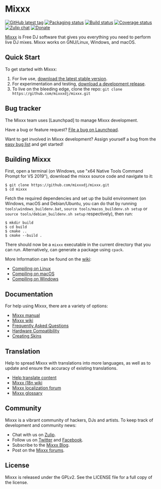 # Mixxx

[![GitHub latest tag](https://img.shields.io/github/tag/mixxxdj/mixxx.svg)](https://mixxx.org/download)
[![Packaging status](https://repology.org/badge/tiny-repos/mixxx.svg)](https://repology.org/metapackage/mixxx/versions)
[![Build status](https://github.com/mixxxdj/mixxx/actions/workflows/build.yml/badge.svg)](https://github.com/mixxxdj/mixxx/actions/workflows/build.yml)
[![Coverage status](https://coveralls.io/repos/github/mixxxdj/mixxx/badge.svg)](https://coveralls.io/github/mixxxdj/mixxx)
[![Zulip chat](https://img.shields.io/badge/zulip-join_chat-brightgreen.svg)](https://mixxx.zulipchat.com)
[![Donate](https://img.shields.io/badge/Donate-PayPal-green.svg)](https://mixxx.org/donate)

[Mixxx] is Free DJ software that gives you everything you need to perform live
DJ mixes. Mixxx works on GNU/Linux, Windows, and macOS.

## Quick Start

To get started with Mixxx:

1. For live use, [download the latest stable version][download-stable].
2. For experimentation and testing, [download a development release][download-testing].
3. To live on the bleeding edge, clone the repo: `git clone https://github.com/mixxxdj/mixxx.git`

## Bug tracker

The Mixxx team uses [Launchpad] to manage Mixxx development.

Have a bug or feature request? [File a bug on Launchpad][fileabug].

Want to get involved in Mixxx development? Assign yourself a bug from the [easy
bug list][easybugs] and get started!

## Building Mixxx

First, open a terminal (on Windows, use "x64 Native Tools Command Prompt for
VS 2019"), download the mixxx source code and navigate to it:

    $ git clone https://github.com/mixxxdj/mixxx.git
    $ cd mixxx

Fetch the required dependencies and set up the build environment (on Windows,
macOS and Debian/Ubuntu, you can do that by running
`tools\windows_buildenv.bat`, `source tools/macos_buildenv.sh setup` or `source
tools/debian_buildenv.sh setup` respectively), then run:

    $ mkdir build
    $ cd build
    $ cmake ..
    $ cmake --build .

There should now be a `mixxx` executable in the current directory that you can
run. Alternatively, can generate a package using `cpack`.

More Information can be found on the [wiki]:

- [Compiling on Linux]
- [Compiling on macOS]
- [Compiling on Windows]

## Documentation

For help using Mixxx, there are a variety of options:

- [Mixxx manual][manual]
- [Mixxx wiki][wiki]
- [Frequently Asked Questions][FAQ]
- [Hardware Compatibility]
- [Creating Skins]

## Translation

Help to spread Mixxx with translations into more languages, as well as to update and ensure the accuracy of existing translations.

- [Help translate content]
- [Mixxx i18n wiki]
- [Mixxx localization forum]
- [Mixxx glossary]

## Community

Mixxx is a vibrant community of hackers, DJs and artists. To keep track of
development and community news:

- Chat with us on [Zulip][zulip].
- Follow us on [Twitter] and [Facebook].
- Subscribe to the [Mixxx Blog][blog].
- Post on the [Mixxx forums][discourse].

## License

Mixxx is released under the GPLv2. See the LICENSE file for a full copy of the
license.

[mixxx]: https://mixxx.org
[download-stable]: https://mixxx.org/download/#stable
[download-testing]: https://mixxx.org/download/#testing
[fileabug]: https://bugs.launchpad.net/mixxx/+filebug
[twitter]: https://twitter.com/mixxxdj
[facebook]: https://www.facebook.com/pages/Mixxx-DJ-Software/21723485212
[blog]: https://mixxx.org/news/
[manual]: https://manual.mixxx.org/
[wiki]: https://github.com/mixxxdj/mixxx/wiki
[faq]: https://github.com/mixxxdj/mixxx/wiki/Faq
[Compiling on Linux]: https://github.com/mixxxdj/mixxx/wiki/Compiling%20on%20Linux
[Compiling on MacOS]: https://github.com/mixxxdj/mixxx/wiki/Compiling%20on%20macOS
[Compiling on Windows]: https://github.com/mixxxdj/mixxx/wiki/compiling-on-windows
[CMake]: https://cmake.org/
[easybugs]: https://bugs.launchpad.net/mixxx/+bugs?field.searchtext=&orderby=-importance&search=Search&field.status%3Alist=NEW&field.status%3Alist=CONFIRMED&field.status%3Alist=TRIAGED&field.status%3Alist=INPROGRESS&field.status%3Alist=INCOMPLETE_WITH_RESPONSE&field.status%3Alist=INCOMPLETE_WITHOUT_RESPONSE&assignee_option=any&field.assignee=&field.bug_reporter=&field.bug_commenter=&field.subscriber=&field.structural_subscriber=&field.tag=easy&field.tags_combinator=ANY&field.has_cve.used=&field.omit_dupes.used=&field.omit_dupes=on&field.affects_me.used=&field.has_patch.used=&field.has_branches.used=&field.has_branches=on&field.has_no_branches.used=&field.has_no_branches=on&field.has_blueprints.used=&field.has_blueprints=on&field.has_no_blueprints.used=&field.has_no_blueprints=on
[creating skins]: https://mixxx.org/wiki/doku.php/Creating-Skins
[help translate content]: https://www.transifex.com/projects/p/mixxxdj
[Mixxx i18n wiki]: https://github.com/mixxxdj/mixxx/wiki/Internationalization
[Mixxx localization forum]: https://mixxx.discourse.group/c/translation/13
[Mixxx glossary]: https://www.transifex.com/projects/p/mixxxdj/glossary/l/en/
[hardware compatibility]: https://github.com/mixxxdj/mixxx/wiki/Hardware-Compatibility
[zulip]: https://mixxx.zulipchat.com/
[discourse]: https://mixxx.discourse.group/

